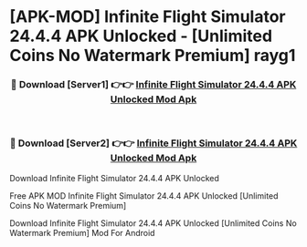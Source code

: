 # [APK-MOD] Infinite Flight Simulator 24.4.4 APK Unlocked - [Unlimited Coins No Watermark Premium] rayg1



<div align="center">
<h3>🔴 Download [Server1] 👉👉 <a href="https://momento.my/?title=Infinite_Flight_Simulator_24.4.4_APK_Unlocked">Infinite Flight Simulator 24.4.4 APK Unlocked Mod Apk</a></h3><br>

<h3>🔴 Download [Server2] 👉👉 <a href="https://momento.my/?title=Infinite_Flight_Simulator_24.4.4_APK_Unlocked">Infinite Flight Simulator 24.4.4 APK Unlocked Mod Apk</a></h3>
</div>



Download Infinite Flight Simulator 24.4.4 APK Unlocked 

Free APK MOD Infinite Flight Simulator 24.4.4 APK Unlocked [Unlimited Coins No Watermark Premium]

Download Infinite Flight Simulator 24.4.4 APK Unlocked [Unlimited Coins No Watermark Premium] Mod For Android
